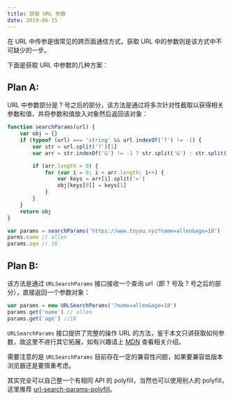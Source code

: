 ```yaml
---
title: 获取 URL 参数
date: 2019-06-15
---
```


在 URL 中传参是很常见的跨页面通信方式，获取 URL 中的参数则是该方式中不可缺少的一步。
<!-- more -->
下面是获取 URL 中参数的几种方案：

## Plan A:
URL 中参数部分是 ? 号之后的部分，该方法是通过将多次针对性截取以获得相关参数和值，并将参数和值放入对象然后返回该对象：
```javascript
function searchParams(url) {
	var obj = {}
	if (typeof (url) === 'string' && url.indexOf('?') != -1) {
		var str = url.split('?')[1]
		var arr = str.indexOf('&') != -1 ? str.split('&') : str.split('?')

		if (arr.length > 0) {
			for (var i = 0; i < arr.length; i++) {
				var keys = arr[i].split('=')
				obj[keys[0]] = keys[1]
			}
		}
	}
	return obj
}

var params = searchParams('https://www.toyou.xyz?name=allen&age=18')
parms.name // allen
params.age // 18
```

## Plan B:
该方法是通过 `URLSearchParams` 接口接收一个查询 url（即 ? 号及 ? 号之后的部分），直接返回一个参数对象：
```javascript
var params = new URLSearchParams('?name=allen&age=18')
params.get('name') // allen
params.get('age') //18
```
`URLSearchParams` 接口提供了完整的操作 URL 的方法，鉴于本文只讲获取如何参数，故这里不进行其它拓展，如有兴趣请上 [MDN] 查看相关介绍。

需要注意的是 `URLSearchParams` 目前存在一定的兼容性问题，如果要兼容低版本浏览器还是要慎重考虑。

<Picture name="0.png"></Picture>

其实完全可以自己整一个有相同 API 的 polyfill，当然也可以使用别人的  polyfill，这里推荐 [url-search-params-polyfill]。

[MDN]: https://developer.mozilla.org/zh-CN/docs/Web/API/URLSearchParams
[url-search-params-polyfill]: https://github.com/jerrybendy/url-search-params-polyfill/
